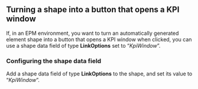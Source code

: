 ## Turning a shape into a button that opens a KPI window

If, in an EPM environment, you want to turn an automatically generated element shape into a button that opens a KPI window when clicked, you can use a shape data field of type **LinkOptions** set to “*KpiWindow*”.

### Configuring the shape data field

Add a shape data field of type **LinkOptions** to the shape, and set its value to “*KpiWindow*”.
